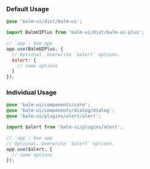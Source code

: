 ### Default Usage

```scss
@use 'balm-ui/dist/balm-ui';
```

```js
import BalmUIPlus from 'balm-ui/dist/balm-ui-plus';

// `app`: Vue app
app.use(BalmUIPlus, {
  // Optional. Overwrite `$alert` options.
  $alert: {
    // some options
  }
});
```

### Individual Usage

```scss
@use 'balm-ui/components/core';
@use 'balm-ui/components/dialog/dialog';
@use 'balm-ui/plugins/alert/alert';
```

```js
import $alert from 'balm-ui/plugins/alert';

// `app`: Vue app
// Optional. Overwrite `$alert` options.
app.use($alert, {
  // some options
});
```

